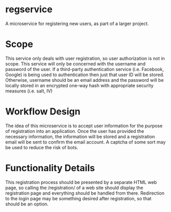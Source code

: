 # regservice
A microservice for registering new users, as part of a larger project.

# Scope
This service only deals with user registration, so user authorization is not in scope.  This service will only be 
concerned with the username and password of the user.  If a third-party authentication service (i.e. Facebook, Google) 
is being used to authentication then just that user ID will be stored.  Otherwise, username should be an email address
and the password will be locally stored in an encrypted one-way hash with appropriate security measures (i.e. salt, IV)

# Workflow Design
The idea of this microservice is to accept user information for the purpose of registration into an application.  Once
the user has provided the necessary information, the information will be stored and a registration email will be sent
to confirm the email account.  A captcha of some sort may be used to reduce the risk of bots.

# Functionality Details
This registration process should be presented by a separate HTML web page, so calling the /registration/ of a web site 
should display the registration page and everything should be handled from there.  Redirection to the login page may
be something desired after registration, so that should be an option.

